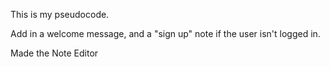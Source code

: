 This is my pseudocode.

Add in a welcome message, and a "sign up" note if the user isn't logged in.

Made the Note Editor